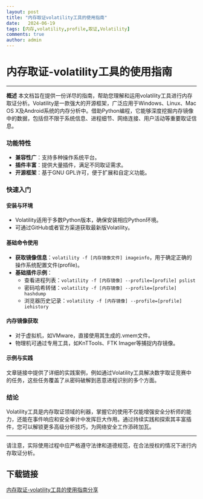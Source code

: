 ```yaml
---
layout: post
title: "内存取证volatility工具的使用指南"
date:   2024-06-19
tags: [内存,volatility,profile,取证,Volatility]
comments: true
author: admin
---
```

# 内存取证-volatility工具的使用指南

---

**概述**
本文档旨在提供一份详尽的指南，帮助您理解和运用volatility工具进行内存取证分析。Volatility是一款强大的开源框架，广泛应用于Windows、Linux、Mac OS X及Android系统的内存分析中。借助Python编程，它能够深度挖掘内存镜像中的数据，包括但不限于系统信息、进程细节、网络连接、用户活动等重要取证信息。

### 功能特性
- **兼容性广**：支持多种操作系统平台。
- **插件丰富**：提供大量插件，满足不同取证需求。
- **开源框架**：基于GNU GPL许可，便于扩展和自定义功能。

### 快速入门
#### 安装与环境
- Volatility适用于多数Python版本，确保安装相应Python环境。
- 可通过GitHub或者官方渠道获取最新版Volatility。

#### 基础命令使用
- **获取镜像信息**：`volatility -f [内存镜像文件] imageinfo`，用于确定正确的操作系统配置文件(profile)。
- **基础插件示例**：
    - 查看进程列表：`volatility -f [内存镜像] --profile=[profile] pslist`
    - 密码哈希转储：`volatility -f [内存镜像] --profile=[profile] hashdump`
    - 浏览器历史记录：`volatility -f [内存镜像] --profile=[profile] iehistory`

#### 内存镜像获取
- 对于虚拟机，如VMware，直接使用其生成的.vmem文件。
- 物理机可通过专用工具，如KnTTools、FTK Imager等捕捉内存镜像。

#### 示例与实践
文章链接中提供了详细的实践案例，例如通过Volatility工具解决数字取证竞赛中的任务，这些任务覆盖了从密码破解到恶意进程识别的多个方面。

### 结论
Volatility工具是内存取证领域的利器，掌握它的使用不仅能增强安全分析师的能力，还能在事件响应和安全审计中发挥巨大作用。通过持续实践和探索其丰富插件，您可以解锁更多高级分析技巧，为网络安全工作添砖加瓦。

---

请注意，实际使用过程中应严格遵守法律和道德规范，在合法授权的情况下进行内存取证分析。

## 下载链接

[内存取证-volatility工具的使用指南分享](https://pan.quark.cn/s/cfd674b3c2e4)